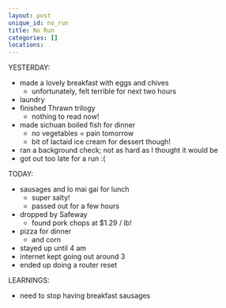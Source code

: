 ```yaml
---
layout: post
unique_id: no_run
title: No Run
categories: []
locations: 
---
```


YESTERDAY:
* made a lovely breakfast with eggs and chives
  * unfortunately, felt terrible for next two hours
* laundry
* finished Thrawn trilogy
  * nothing to read now!
* made sichuan boiled fish for dinner
  * no vegetables = pain tomorrow
  * bit of lactaid ice cream for dessert though!
* ran a background check; not as hard as I thought it would be
* got out too late for a run :(

TODAY:
* sausages and lo mai gai for lunch
  * super salty!
  * passed out for a few hours
* dropped by Safeway
  * found pork chops at $1.29 / lb!
* pizza for dinner
  * and corn
* stayed up until 4 am
* internet kept going out around 3
* ended up doing a router reset

LEARNINGS:
* need to stop having breakfast sausages
